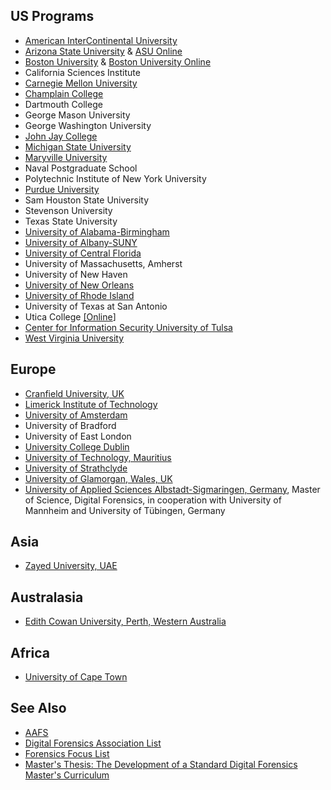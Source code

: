 ## US Programs

- [American InterContinental
  University](http://www.aiuniv.edu/degrees/criminal-justice/bachelors-forensic-science)
- [Arizona State
  University](https://globalsecurity.asu.edu/cybersecurity/information-assurance-education)
  & [ASU
  Online](https://asuonline.asu.edu/online-degree-programs/technology)
- [Boston
  University](http://www.bu.edu/met/programs/graduate/digital-forensics-certificate/)
  & [Boston University Online](http://cisonline.bu.edu/)
- California Sciences Institute
- [Carnegie Mellon
  University](https://www.csd.cs.cmu.edu/academics/masters/overview)
- [Champlain
  College](http://www.champlain.edu/online/masters-degrees/ms-digital-forensics)
- Dartmouth College
- George Mason University
- George Washington University
- [John Jay
  College](http://www.jjay.cuny.edu/digital-forensics-and-cybersecurity-programs)
- [Michigan State University](http://www.forensic.msu.edu/)
- [Maryville
  University](http://online.maryville.edu/cyber-security/masters/)
- Naval Postgraduate School
- Polytechnic Institute of New York University
- [Purdue University](http://cyberforensics.purdue.edu/)
- Sam Houston State University
- Stevenson University
- Texas State University
- [University of
  Alabama-Birmingham](http://businessdegrees.uab.edu/mis-degree-masters/)
- [University of
  Albany-SUNY](http://www.albany.edu/business/Digital-Forensic-Program.php)
- [University of Central
  Florida](http://www.ucf.edu/online/degree/digital-forensics-m-s/)
- University of Massachusetts, Amherst
- University of New Haven
- [University of New Orleans](http://cs.uno.edu/research/ia.htm)
- [University of Rhode Island](http://forensics.cs.uri.edu/)
- University of Texas at San Antonio
- Utica College
  [\[Online](http://www.onlineuticacollege.com/programs/computer-forensics-specialization.asp)\]
- [Center for Information Security University of
  Tulsa](http://www.cis.utulsa.edu/)
- [West Virginia University](http://forensics.wvu.edu/)

## Europe

- [Cranfield University,
  UK](http://www.cranfield.ac.uk/cds/postgraduatestudy/forensiccomputing/index.jsp)
- [Limerick Institute of
  Technology](http://www.lit.ie/departments/IT/MSC_Computing.html)
- [University of
  Amsterdam](http://www.studeren.uva.nl/ma-forensic-science)
- University of Bradford
- University of East London
- [University College Dublin](http://cci.ucd.ie/fcci)
- [University of Technology, Mauritius](http://www.utm.ac.mu)
- [University of
  Strathclyde](http://www.strath.ac.uk/science/forensicinformatics/)
- [University of Glamorgan, Wales,
  UK](http://www.glam.ac.uk/coursedetails/685/549)
- [University of Applied Sciences Albstadt-Sigmaringen,
  Germany](http://www.digitaleforensik.com), Master of Science, Digital
  Forensics, in cooperation with University of Mannheim and University
  of Tübingen, Germany

## Asia

- [Zayed University,
  UAE](http://www.zu.ac.ae/main/en/colleges/colleges/college_information_technology/graduate_certificate_programs/cr_invest/intro.aspx)

## Australasia

- [Edith Cowan University, Perth, Western
  Australia](http://www.ecu.edu.au/future-students/our-courses/browse?sq_content_src=%2BdXJsPWh0dHAlM0ElMkYlMkZ3ZWJzZXJ2aWNlcy53ZWIuZWN1LmVkdS5hdSUyRmZ1dHVyZS1zdHVkZW50cyUyRmNvdXJzZS12aWV3LnBocCUzRmlkJTNEMDAwMDAwMTQ1MSUyNmxvY2F0aW9uJTNEdG9wbGV2ZWwmYWxsPTE%3D)

## Africa

- [University of Cape
  Town](http://www.commerce.uct.ac.za/InformationSystems/Courses/inf4016w/)

## See Also

- [AAFS](http://www.aafs.org/default.asp?section_id=resources&page_id=colleges_and_universities)
- [Digital Forensics Association
  List](http://www.digitalforensicsassociation.org/formal-education/)
- [Forensics Focus
  List](http://www.forensicfocus.com/computer-forensics-education-directory)
- [Master's Thesis: The Development of a Standard Digital Forensics
  Master's
  Curriculum](http://docs.lib.purdue.edu/cgi/viewcontent.cgi?article=1010&context=techmasters&sei-redir=1#search=%22katie%20strzempka%20thesis%22)